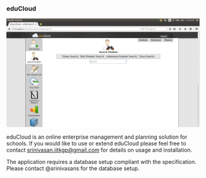 ### eduCloud

![eduCloud Screenshot](https://raw.githubusercontent.com/srinivasans/educloud/master/screen.png)

eduCloud is an online enterprise management and planning solution for schools. If you would like to use or extend eduCloud please feel free to contact srinivasan.iitkgp@gmail.com for details on usage and installation.

The application requires a database setup compliant with the specification. Please contact @srinivasans for the database setup. 
